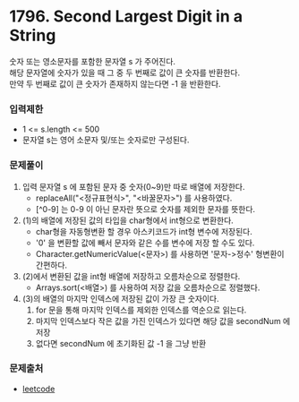 # 1796. Second Largest Digit in a String
숫자 또는 영소문자를 포함한 문자열 s 가 주어진다.  
해당 문자열에 숫자가 있을 때 그 중 두 번째로 값이 큰 숫자를 반환한다.  
만약 두 번째로 값이 큰 숫자가 존재하지 않는다면 -1 을 반환한다.
### 입력제한
- 1 <= s.length <= 500
- 문자열 s는 영어 소문자 및/또는 숫자로만 구성된다.
### 문제풀이
1. 입력 문자열 s 에 포함된 문자 중 숫자(0~9)만 따로 배열에 저장한다.
   - replaceAll("<정규표현식>", "<바꿀문자>") 를 사용하였다. 
   - [^0-9] 는 0-9 이 아닌 문자란 뜻으로 숫자를 제외한 문자를 뜻한다.
2. (1)의 배열에 저장된 값의 타입을 char형에서 int형으로 변환한다.
   - char형을 자동형변환 할 경우 아스키코드가 int형 변수에 저장된다.
   - '0' 을 변환할 값에 빼서 문자와 같은 수를 변수에 저장 할 수도 있다.
   - Character.getNumericValue(<문자>) 를 사용하면 '문자->정수' 형변환이 간편하다.
3. (2)에서 변환된 값을 int형 배열에 저장하고 오름차순으로 정렬한다.
   - Arrays.sort(<배열>) 를 사용하여 저장 값을 오름차순으로 정렬했다.
4. (3)의 배열의 마지막 인덱스에 저장된 값이 가장 큰 숫자이다.
   1. for 문을 통해 마지막 인덱스를 제외한 인덱스를 역순으로 읽는다.
   2. 마지막 인덱스보다 작은 값을 가진 인덱스가 있다면 해당 값을 secondNum 에 저장
   3. 없다면 secondNum 에 초기화된 값 -1 을 그냥 반환
### 문제출처
- [leetcode](https://leetcode.com/problems/second-largest-digit-in-a-string/)
